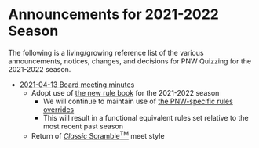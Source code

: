 # Announcements for 2021-2022 Season

The following is a living/growing reference list of the various announcements,
notices, changes, and decisions for PNW Quizzing for the 2021-2022 season.

- [2021-04-13 Board meeting minutes](/district_governance/_meeting_minutes/2021-04-13.md)
    - Adopt use of [the new rule book](https://github.com/gryphonshafer/Quizzing-Rule-Book) for the 2021-2022 season
        - We will continue to maintain use of [the PNW-specific rules overrides](/references_for_quizzing/PNW_rules.md)
        - This will result in a functional equivalent rules set relative to the most recent past season
    - Return of [<i>Classic</i> Scramble<sup>TM</sup>](/district_governance/_meeting_minutes/2021-04-13.md#iclassiciscramblesuptmsup) meet style
